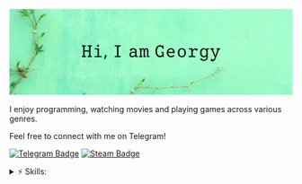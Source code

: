 ![Header image](assets/github_header.png)

I enjoy programming, watching movies and playing games across various genres.

Feel free to connect with me on Telegram!


[![Telegram Badge](https://img.shields.io/badge/Telegram-blue?style=flat-square&logo=Telegram&logoColor=white&link=https://t.me/anufrievgeorgy)](https://t.me/anufrievgeorgy)
[![Steam Badge](https://img.shields.io/badge/Steam-black?style=flat-square&logo=Steam&logoColor=white&link=https://steamcommunity.com/id/anufriev93/)](https://steamcommunity.com/id/anufriev93/)


<details>
<summary>⚡ Skills:</summary>
<br/>

- 𝖳𝗒𝗉𝖾𝖲𝖼𝗋𝗂𝗉𝗍
- 𝖩𝖺𝗏𝖺𝖲𝖼𝗋𝗂𝗉𝗍
- 𝖢𝗈𝖿𝖿𝖾𝖾𝖲𝖼𝗋𝗂𝗉𝗍
- 𝖯𝗒𝗍𝗁𝗈𝗇.. 𝖲𝖼𝗋𝗂𝗉𝗍
